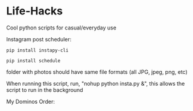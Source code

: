 # Life-Hacks
Cool python scripts for casual/everyday use

Instagram post scheduler:

``
pip install instapy-cli
``

``
pip install schedule
``

folder with photos should have same file formats (all JPG, jpeg, png, etc)


When running this script, run, "nohup python insta.py &", this allows the script to run in the background




My Dominos Order: 

